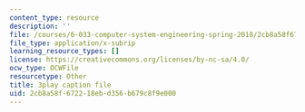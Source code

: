 ```yaml
---
content_type: resource
description: ''
file: /courses/6-033-computer-system-engineering-spring-2018/2cb8a58f672218ebd356b679c8f9e000_r2_-2KW76ec.srt
file_type: application/x-subrip
learning_resource_types: []
license: https://creativecommons.org/licenses/by-nc-sa/4.0/
ocw_type: OCWFile
resourcetype: Other
title: 3play caption file
uid: 2cb8a58f-6722-18eb-d356-b679c8f9e000
---
```

